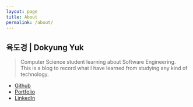 ```yaml
---
layout: page
title: About
permalink: /about/
---
```


## 육도경 | Dokyung Yuk
> Computer Science student learning about Software Engineering.  
> This is a blog to record what I have learned from studying any kind of technology.

- <a href="https://github.com/dyuk01">Github</a>
- <a href="https://dyuk01.github.io/main/">Portfolio</a>
- <a href="https://www.linkedin.com/in/dokyung-yuk-a3aba3254/">LinkedIn</a>
